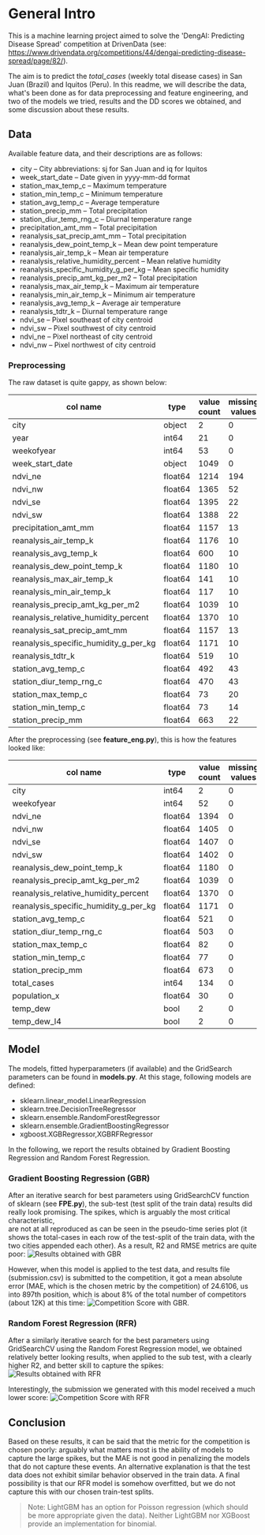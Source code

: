 # General Intro

This is a machine learning project aimed to solve the 'DengAI: Predicting Disease Spread' competition at DrivenData 
(see: https://www.drivendata.org/competitions/44/dengai-predicting-disease-spread/page/82/).

The aim is to predict the *total_cases* (weekly total disease cases) in San Juan (Brazil) and Iquitos (Peru).
In this readme, we will describe the data, what's been done as for data preprocessing and feature engineering,
and two of the  models we tried, results and the DD scores we obtained, and some discussion about these results.

## Data

Available feature data, and their descriptions are as follows:
- city – City abbreviations: sj for San Juan and iq for Iquitos
- week_start_date – Date given in yyyy-mm-dd format
- station_max_temp_c – Maximum temperature
- station_min_temp_c – Minimum temperature
- station_avg_temp_c – Average temperature
- station_precip_mm – Total precipitation
- station_diur_temp_rng_c – Diurnal temperature range
- precipitation_amt_mm – Total precipitation
- reanalysis_sat_precip_amt_mm – Total precipitation
- reanalysis_dew_point_temp_k – Mean dew point temperature
- reanalysis_air_temp_k – Mean air temperature
- reanalysis_relative_humidity_percent – Mean relative humidity
- reanalysis_specific_humidity_g_per_kg – Mean specific humidity
- reanalysis_precip_amt_kg_per_m2 – Total precipitation
- reanalysis_max_air_temp_k – Maximum air temperature
- reanalysis_min_air_temp_k – Minimum air temperature
- reanalysis_avg_temp_k – Average air temperature
- reanalysis_tdtr_k – Diurnal temperature range
- ndvi_se – Pixel southeast of city centroid
- ndvi_sw – Pixel southwest of city centroid
- ndvi_ne – Pixel northeast of city centroid
- ndvi_nw – Pixel northwest of city centroid

### Preprocessing

The raw dataset is quite gappy, as shown below:

| col name | type | value count | missing values |
| -------- | ---- | ----------- | -------------- | 
| city | object | 2 | 0 |
| year | int64 | 21 | 0 |
| weekofyear | int64 | 53 | 0 |
| week_start_date | object | 1049 | 0 |
| ndvi_ne | float64 | 1214 | 194 |
| ndvi_nw | float64 | 1365 | 52 |
| ndvi_se | float64 | 1395 | 22 |
| ndvi_sw | float64 | 1388 | 22 |
| precipitation_amt_mm | float64 | 1157 | 13 |
| reanalysis_air_temp_k | float64 | 1176 | 10 |
| reanalysis_avg_temp_k | float64 | 600 | 10 |
| reanalysis_dew_point_temp_k | float64 | 1180 | 10 |
| reanalysis_max_air_temp_k | float64 | 141 | 10 |
| reanalysis_min_air_temp_k | float64 | 117 | 10 |
| reanalysis_precip_amt_kg_per_m2 | float64 | 1039 | 10 |
| reanalysis_relative_humidity_percent | float64 | 1370 | 10 |
| reanalysis_sat_precip_amt_mm | float64 | 1157 | 13 |
| reanalysis_specific_humidity_g_per_kg | float64 | 1171 | 10 |
| reanalysis_tdtr_k | float64 | 519 | 10 |
| station_avg_temp_c | float64 | 492 | 43 |
| station_diur_temp_rng_c | float64 | 470 | 43 |
| station_max_temp_c | float64 | 73 | 20 |
| station_min_temp_c | float64 | 73 | 14 |
| station_precip_mm | float64 | 663 | 22 |

After the preprocessing (see **feature_eng.py**), this is how the features looked like:

| col name | type | value count | missing values |
| -------- | ---- | ----------- | -------------- |
| city | int64 | 2 | 0 |
| weekofyear | int64 | 52 | 0 |
| ndvi_ne | float64 | 1394 | 0 |
| ndvi_nw | float64 | 1405 | 0 |
| ndvi_se | float64 | 1407 | 0 |
| ndvi_sw | float64 | 1402 | 0 |
| reanalysis_dew_point_temp_k | float64 | 1180 | 0 |
| reanalysis_precip_amt_kg_per_m2 | float64 | 1039 | 0 |
| reanalysis_relative_humidity_percent | float64 | 1370 | 0 |
| reanalysis_specific_humidity_g_per_kg | float64 | 1171 | 0 |
| station_avg_temp_c | float64 | 521 | 0 |
| station_diur_temp_rng_c | float64 | 503 | 0 |
| station_max_temp_c | float64 | 82 | 0 |
| station_min_temp_c | float64 | 77 | 0 |
| station_precip_mm | float64 | 673 | 0 |
| total_cases | int64 | 134 | 0 |
| population_x | float64 | 30 | 0 |
| temp_dew | bool | 2 | 0 |
| temp_dew_l4 | bool | 2 | 0 |

## Model
The models, fitted hyperparameters (if available) and the GridSearch parameters can be found in **models.py**.
At this stage, following models are defined:
- sklearn.linear_model.LinearRegression
- sklearn.tree.DecisionTreeRegressor
- sklearn.ensemble.RandomForestRegressor
- sklearn.ensemble.GradientBoostingRegressor
- xgboost.XGBRegressor,XGBRFRegressor

In the following, we report the results obtained by Gradient Boosting Regression and Random Forest Regression.

### Gradient Boosting Regression (GBR)

After an iterative search for best parameters using GridSearchCV function of sklearn (see **FPE.py**), 
the sub-test (test split of the train data) results did really look promising. The spikes, which is arguably the most critical characteristic,  
are not at all reproduced as can be seen in the pseudo-time series plot (it shows the total-cases in each row of the
test-split of the train data, with the two cities appended each other). As a result, R2 and RMSE metrics are quite poor:
![Results obtained with GBR](results/20221022-140454_GBR.png)

However, when this model is applied to the test data, and results file (submission.csv) is submitted to the competition,
it got a mean absolute error (MAE, which is the chosen metric by the competition) of 24.6106, us into 897th position, 
which is about 8% of the total number of competitors (about 12K) at this time:
![Competition Score with GBR](results/20221022-140454_GBR_DDscore.png).

### Random Forest Regression (RFR)

After a similarly iterative search for the best parameters using GridSearchCV using the Random Forest Regression model,
we obtained relatively better looking results, when applied to the sub test, with a clearly higher R2, and better
skill to capture the spikes:
![Results obtained with RFR](results/20221022-143027_RFR.png)

Interestingly, the submission we generated with this model received a much lower score:
![Competition Score with RFR](results/20221022-143027_RFR_DDscore.png)

## Conclusion
Based on these results, it can be said that the metric for the competition is chosen poorly: 
arguably what matters most is the ability of models to capture the large spikes, 
but the MAE is not good in penalizing the models that do not capture these events.
An alternative explanation is that the test data does not exhibit similar behavior observed in the train data.
A final possibility is that our RFR model is somehow overfitted, but we do not capture this with our chosen 
train-test splits.

> Note: LightGBM has an option for Poisson regression (which should be more appropriate given the data). Neither LightGBM nor XGBoost provide an implementation for binomial.
